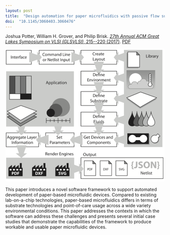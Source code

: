 ```yaml
---
layout: post
title:  "Design automation for paper microfluidics with passive flow substrates"
doi:  "10.1145/3060403.3060476"
---
```


Joshua Potter, William H. Grover, and Philip Brisk.  [*27th Annual ACM Great Lakes Symposium on VLSI (GLSVLSI),* 215--220  (2017)](https://dl.acm.org/citation.cfm?doid=3060403.3060476). [PDF](/assets/design-automation-paper-microfluidics.pdf)

<img src="/assets/design-automation-paper-microfluidics.png">

This paper introduces a novel software framework to support automated development of paper-based microfluidic devices. Compared to existing lab-on-a-chip technologies, paper-based microfluidics differs in terms of substrate technologies and point-of-care usage across a wide variety environmental conditions. This paper addresses the contexts in which the software can address these challenges and presents several initial case studies that demonstrate the capabilities of the framework to produce workable and usable paper microfluidic devices.
